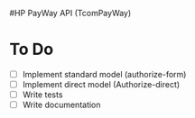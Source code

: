 #HP PayWay API (TcomPayWay)

# To Do
- [ ] Implement standard model (authorize-form)
- [ ] Implement direct model (Authorize-direct)
- [ ] Write tests
- [ ] Write documentation